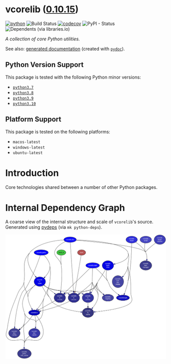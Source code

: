 <!--
    =====================================
    generator=datazen
    version=3.0.8
    hash=dd4eeebfd88f4a11a3b280272789b3cf
    =====================================
-->

# vcorelib ([0.10.15](https://pypi.org/project/vcorelib/))

[![python](https://img.shields.io/pypi/pyversions/vcorelib.svg)](https://pypi.org/project/vcorelib/)
![Build Status](https://github.com/vkottler/vcorelib/workflows/Python%20Package/badge.svg)
[![codecov](https://codecov.io/gh/vkottler/vcorelib/branch/master/graphs/badge.svg?branch=master)](https://codecov.io/github/vkottler/vcorelib)
![PyPI - Status](https://img.shields.io/pypi/status/vcorelib)
![Dependents (via libraries.io)](https://img.shields.io/librariesio/dependents/pypi/vcorelib)

*A collection of core Python utilities.*

See also: [generated documentation](https://vkottler.github.io/python/pydoc/vcorelib.html)
(created with [`pydoc`](https://docs.python.org/3/library/pydoc.html)).

## Python Version Support

This package is tested with the following Python minor versions:

* [`python3.7`](https://docs.python.org/3.7/)
* [`python3.8`](https://docs.python.org/3.8/)
* [`python3.9`](https://docs.python.org/3.9/)
* [`python3.10`](https://docs.python.org/3.10/)

## Platform Support

This package is tested on the following platforms:

* `macos-latest`
* `windows-latest`
* `ubuntu-latest`

# Introduction

Core technologies shared between a number of other Python packages.

# Internal Dependency Graph

A coarse view of the internal structure and scale of
`vcorelib`'s source.
Generated using [pydeps](https://github.com/thebjorn/pydeps) (via
`mk python-deps`).

![vcorelib's Dependency Graph](im/pydeps.svg)
